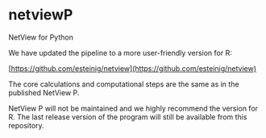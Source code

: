 # netviewP

NetView for Python

We have updated the pipeline to a more user-friendly version for R:

[https://github.com/esteinig/netview](https://github.com/esteinig/netview)

The core calculations and computational steps are the same as in the published NetView P.

NetView P will not be maintained and we highly recommend the version for R. The last release version of the program will still be available from this repository.
